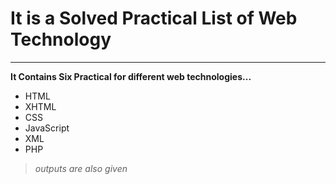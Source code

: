 # It is a Solved Practical List of Web Technology
----------
**It Contains Six Practical for different web technologies...** 
- HTML
- XHTML
- CSS
- JavaScript
- XML
- PHP

>*outputs are also given*
